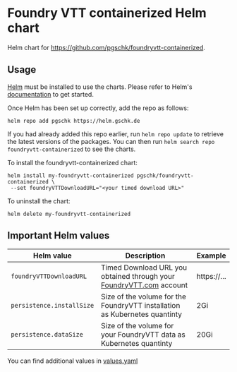 # Foundry VTT containerized Helm chart

Helm chart for https://github.com/pgschk/foundryvtt-containerized.

## Usage

[Helm](https://helm.sh) must be installed to use the charts.  Please refer to
Helm's [documentation](https://helm.sh/docs) to get started.

Once Helm has been set up correctly, add the repo as follows:

```
helm repo add pgschk https://helm.gschk.de
```

If you had already added this repo earlier, run `helm repo update` to retrieve
the latest versions of the packages.  You can then run `helm search repo
foundryvtt-containerized` to see the charts.

To install the foundryvtt-containerized chart:

```
helm install my-foundryvtt-containerized pgschk/foundryvtt-containerized \
 --set foundryVTTDownloadURL="<your timed download URL>"
```

To uninstall the chart:

```
helm delete my-foundryvtt-containerized
```

## Important Helm values

| Helm value                | Description                                                                                   | Example     |
|---------------------------|-----------------------------------------------------------------------------------------------|-------------|
| `foundryVTTDownloadURL`   | Timed Download URL you obtained through your [FoundryVTT.com](https://foundryvtt.com) account | https://... |
| `persistence.installSize` | Size of the volume for the FoundryVTT installation as Kubernetes quantinty                    | 2Gi         |
| `persistence.dataSize`    | Size of the volume for your FoundryVTT data as Kubernetes quantinty                           | 20Gi        |

You can find additional values in [values.yaml](values.yaml)
